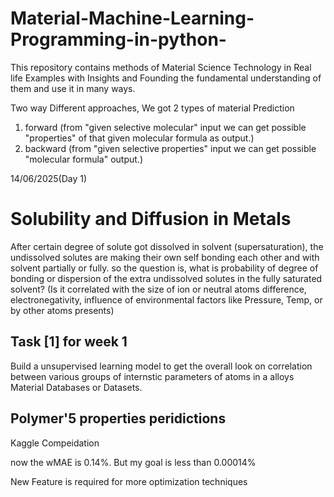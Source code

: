 # Material-Machine-Learning-Programming-in-python-
This repository contains methods of Material Science Technology in Real life Examples with Insights and Founding the fundamental understanding of them and use it in many ways.

Two way Different approaches,
We got 2 types of material Prediction
1) forward (from "given selective molecular" input we can get possible "properties" of that given molecular formula as output.)
2) backward (from "given selective properties" input we can get possible "molecular formula" output.)

14/06/2025(Day 1)
# Solubility and Diffusion in Metals
After certain degree of solute got dissolved in solvent (supersaturation), the undissolved solutes are making their own self bonding each other and with solvent partially or fully.
so the question is, what is probability of degree of bonding or dispersion of the extra undissolved solutes in the fully saturated solvent?
(Is it correlated with the size of ion or neutral atoms difference, electronegativity, influence of environmental factors like Pressure, Temp, or by other atoms presents)
## Task [1] for week 1
Build a unsupervised learning model to get the overall look on correlation between various groups of internstic parameters of atoms in a alloys Material Databases or Datasets.
## Polymer'5 properties peridictions
Kaggle Compeidation



now the wMAE is 0.14%. But my goal is less than 0.00014%

New Feature is required for more optimization techniques 
